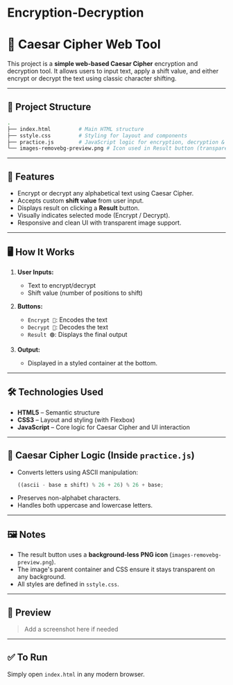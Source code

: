 # Encryption-Decryption
# 🔐 Caesar Cipher Web Tool

This project is a **simple web-based Caesar Cipher** encryption and decryption tool. It allows users to input text, apply a shift value, and either encrypt or decrypt the text using classic character shifting.

---

## 📁 Project Structure

```bash
.
├── index.html         # Main HTML structure
├── sstyle.css         # Styling for layout and components
├── practice.js        # JavaScript logic for encryption, decryption & output
└── images-removebg-preview.png # Icon used in Result button (transparent PNG)
```

---

## 🚀 Features

- Encrypt or decrypt any alphabetical text using Caesar Cipher.
- Accepts custom **shift value** from user input.
- Displays result on clicking a **Result** button.
- Visually indicates selected mode (Encrypt / Decrypt).
- Responsive and clean UI with transparent image support.

---

## 🖥️ How It Works

1. **User Inputs:**
   - Text to encrypt/decrypt
   - Shift value (number of positions to shift)

2. **Buttons:**
   - `Encrypt 🔵`: Encodes the text
   - `Decrypt 🔵`: Decodes the text
   - `Result 🟢`: Displays the final output

3. **Output:**
   - Displayed in a styled container at the bottom.

---

## 🛠️ Technologies Used

- **HTML5** – Semantic structure
- **CSS3** – Layout and styling (with Flexbox)
- **JavaScript** – Core logic for Caesar Cipher and UI interaction

---

## 🧠 Caesar Cipher Logic (Inside `practice.js`)

- Converts letters using ASCII manipulation:
  ```js
  ((ascii - base ± shift) % 26 + 26) % 26 + base;
  ```
- Preserves non-alphabet characters.
- Handles both uppercase and lowercase letters.

---

## 🖼️ Notes

- The result button uses a **background-less PNG icon** (`images-removebg-preview.png`).
- The image's parent container and CSS ensure it stays transparent on any background.
- All styles are defined in `sstyle.css`.

---

## 📸 Preview

> Add a screenshot here if needed

---

## ✅ To Run

Simply open `index.html` in any modern browser.
